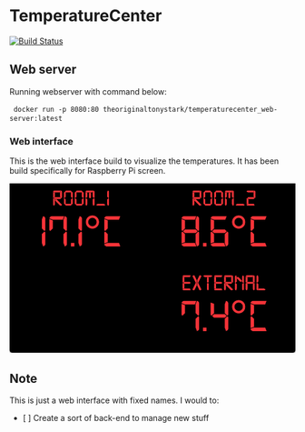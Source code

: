 # TemperatureCenter

[![Build Status](https://travis-ci.com/mlsmrc/TemperatureCenter.svg?branch=web-server)](https://travis-ci.com/mlsmrc/TemperatureCenter)

## Web server
Running webserver with command below:

```
 docker run -p 8080:80 theoriginaltonystark/temperaturecenter_web-server:latest
```

### Web interface

This is the web interface build to visualize the temperatures. It has been build specifically for Raspberry Pi screen.

![RPi_Interface](README/screen.png)

## Note
This is just a web interface with fixed names. I would to:

- [ ] Create a sort of back-end to manage new stuff
